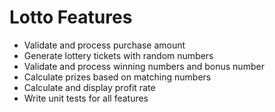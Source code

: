 # Lotto Features

- Validate and process purchase amount
- Generate lottery tickets with random numbers
- Validate and process winning numbers and bonus number
- Calculate prizes based on matching numbers
- Calculate and display profit rate
- Write unit tests for all features
